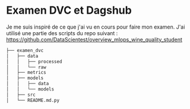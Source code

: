 # Examen DVC et Dagshub

Je me suis inspiré de ce que j'ai vu en cours pour faire mon examen. 
J'ai utilisé une partie des scripts du repo suivant :
https://github.com/DataScientest/overview_mlops_wine_quality_student


```bash       
├── examen_dvc          
│   ├── data       
│   │   ├── processed      
│   │   └── raw       
│   ├── metrics       
│   ├── models      
│   │   ├── data      
│   │   └── models        
│   ├── src       
│   └── README.md.py       
```
